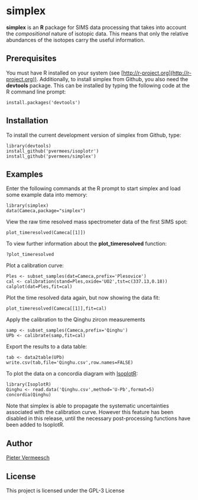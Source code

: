 # simplex

**simplex** is an **R** package for SIMS data processing that takes
  into account the *compositional* nature of isotopic data. This means
  that only the relative abundances of the isotopes carry the useful
  information.

## Prerequisites

You must have R installed on your system (see
[http://r-project.org](http://r-project.org)).  Additionally, to
install simplex from Github, you also need the **devtools** package.
This can be installed by typing the following code at the R command
line prompt:

```
install.packages('devtools')
```

## Installation

To install the current development version of simplex from Github, type:

```
library(devtools)
install_github('pvermees/isoplotr')
install_github('pvermees/simplex')
```

## Examples

Enter the following commands at the R prompt to start simplex and load
some example data into memory:

```
library(simplex)
data(Cameca,package="simplex")
```

View the raw time resolved mass spectrometer data of the first SIMS
spot:

```
plot_timeresolved(Cameca[[1]])
```

To view further information about the **plot_timeresolved** function:

```
?plot_timeresolved
```

Plot a calibration curve:

```
Ples <- subset_samples(dat=Cameca,prefix='Plesovice')
cal <- calibration(stand=Ples,oxide='UO2',tst=c(337.13,0.18))
calplot(dat=Ples,fit=cal)
```

Plot the time resolved data again, but now showing the data fit:

```
plot_timeresolved(Cameca[[1]],fit=cal)
```

Apply the calibration to the Qinghu zircon measurements

```
samp <- subset_samples(Cameca,prefix='Qinghu')
UPb <- calibrate(samp,fit=cal)
```

Export the results to a data table:

```
tab <- data2table(UPb)
write.csv(tab,file='Qinghu.csv',row.names=FALSE)
```

To plot the data on a concordia diagram with [IsoplotR](https://github.com/pvermees/IsoplotR):

```
library(IsoplotR)
Qinghu <- read.data('Qinghu.csv',method='U-Pb',format=5)
concordia(Qinghu)
```

Note that simplex is able to propagate the systematic uncertainties
associated with the calibration curve. However this feature has been
disabled in this release, until the necessary post-processing
functions have been added to IsoplotR.

## Author

[Pieter Vermeesch](http://ucl.ac.uk/~ucfbpve)

## License

This project is licensed under the GPL-3 License

